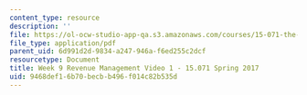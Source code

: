 ```yaml
---
content_type: resource
description: ''
file: https://ol-ocw-studio-app-qa.s3.amazonaws.com/courses/15-071-the-analytics-edge-spring-2017/9468def16b70becbb496f014c82b535d_MIT15_071S17_Unit8_RevenueManagement.pdf
file_type: application/pdf
parent_uid: 6d991d2d-9834-a247-946a-f6ed255c2dcf
resourcetype: Document
title: Week 9 Revenue Management Video 1 - 15.071 Spring 2017
uid: 9468def1-6b70-becb-b496-f014c82b535d
---
```

